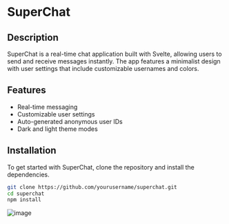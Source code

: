 # SuperChat

## Description

SuperChat is a real-time chat application built with Svelte, allowing users to send and receive messages instantly. The app features a minimalist design with user settings that include customizable usernames and colors.

## Features

- Real-time messaging
- Customizable user settings
- Auto-generated anonymous user IDs
- Dark and light theme modes

## Installation

To get started with SuperChat, clone the repository and install the dependencies.

```bash
git clone https://github.com/yourusername/superchat.git
cd superchat
npm install
```

![image](https://github.com/ShawnEdgell/superchat/assets/145321915/d8430392-2f45-4b76-b832-3e8b55897018)
